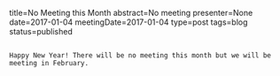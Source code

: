 title=No Meeting this Month
abstract=No meeting
presenter=None
date=2017-01-04
meetingDate=2017-01-04
type=post
tags=blog
status=published
~~~~~~

Happy New Year! There will be no meeting this month but we will be meeting in February. 
